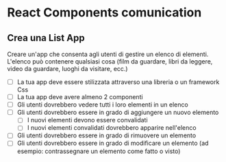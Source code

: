 # React Components comunication

## Crea una List App

Creare un'app che consenta agli utenti di gestire un elenco di elementi. L'elenco può contenere qualsiasi cosa (film da guardare, libri da leggere, video da guardare, luoghi da visitare, ecc.)

* [ ] La tua app deve essere stilizzata attraverso una libreria o un framework Css
* [ ] La tua app deve avere almeno 2 componenti
* [ ] Gli utenti dovrebbero vedere tutti i loro elementi in un elenco
* [ ] Gli utenti dovrebbero essere in grado di aggiungere un nuovo elemento
   * [ ] I nuovi elementi devono essere convalidati
   * [ ] I nuovi elementi convalidati dovrebbero apparire nell'elenco
* [ ] Gli utenti dovrebbero essere in grado di rimuovere un elemento
* [ ] Gli utenti dovrebbero essere in grado di modificare un elemento (ad esempio: contrassegnare un elemento come fatto o visto)